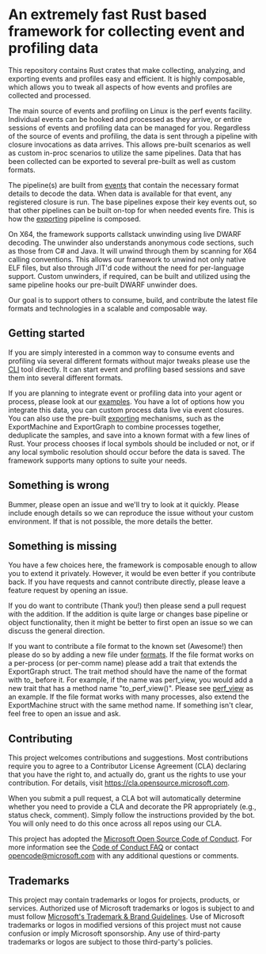 # An extremely fast Rust based framework for collecting event and profiling data

This repository contains Rust crates that make collecting, analyzing, and exporting events and profiles easy and efficient.
It is highly composable, which allows you to tweak all aspects of how events and profiles are collected and processed.

The main source of events and profiling on Linux is the perf events facility. Individual events can be hooked and processed
as they arrive, or entire sessions of events and profiling data can be managed for you. Regardless of the source of events
and profiling, the data is sent through a pipeline with closure invocations as data arrives. This allows pre-built scenarios
as well as custom in-proc scenarios to utilize the same pipelines. Data that has been collected can be exported to several
pre-built as well as custom formats.

The pipeline(s) are built from [events](EVENTS.md) that contain the necessary format details to decode the data. When data
is available for that event, any registered closure is run. The base pipelines expose their key events out, so that other
pipelines can be built on-top for when needed events fire. This is how the [exporting](one_collect/src/helpers/exporting)
pipeline is composed.

On X64, the framework supports callstack unwinding using live DWARF decoding. The unwinder also understands anonymous code
sections, such as those from C# and Java. It will unwind through them by scanning for X64 calling conventions. This allows
our framework to unwind not only native ELF files, but also through JIT'd code without the need for per-language support.
Custom unwinders, if required, can be built and utilized using the same pipeline hooks our pre-built DWARF unwinder does.

Our goal is to support others to consume, build, and contribute the latest file formats and technologies in a scalable
and composable way.

## Getting started

If you are simply interested in a common way to consume events and profiling via several different formats without major
tweaks please use the [CLI](cli) tool directly. It can start event and profiling based sessions and save them into several
different formats.

If you are planning to integrate event or profiling data into your agent or process, please look at our [examples](one_collect/examples).
You have a lot of options how you integrate this data, you can custom process data live via event closures. You can also
use the pre-built [exporting](one_collect/src/helpers/exporting) mechanisms, such as the ExportMachine and ExportGraph
to combine processes together, deduplicate the samples, and save into a known format with a few lines of Rust. Your
process chooses if local symbols should be included or not, or if any local symbolic resolution should occur before
the data is saved. The framework supports many options to suite your needs.

## Something is wrong

Bummer, please open an issue and we'll try to look at it quickly. Please include enough details so we can reproduce
the issue without your custom environment. If that is not possible, the more details the better.

## Something is missing

You have a few choices here, the framework is composable enough to allow you to extend it privately. However, it would
be even better if you contribute back. If you have requests and cannot contribute directly, please leave a feature
request by opening an issue.

If you do want to contribute (Thank you!) then please send a pull request with the addition. If the addition is quite
large or changes base pipeline or object functionality, then it might be better to first open an issue so we can discuss
the general direction.

If you want to contribute a file format to the known set (Awesome!) then please do so by adding a new file under [formats](one_collect/src/helpers/exporting/formats).
If the file format works on a per-process (or per-comm name) please add a trait that extends the ExportGraph struct.
The trait method should have the name of the format with to_ before it. For example, if the name was perf_view, you
would add a new trait that has a method name "to_perf_view()". Please see [perf_view](one_collect/src/helpers/exporting/formats/perf_view.rs)
as an example. If the file format works with many processes, also extend the ExportMachine struct with the same
method name. If something isn't clear, feel free to open an issue and ask.

## Contributing

This project welcomes contributions and suggestions.  Most contributions require you to agree to a
Contributor License Agreement (CLA) declaring that you have the right to, and actually do, grant us
the rights to use your contribution. For details, visit https://cla.opensource.microsoft.com.

When you submit a pull request, a CLA bot will automatically determine whether you need to provide
a CLA and decorate the PR appropriately (e.g., status check, comment). Simply follow the instructions
provided by the bot. You will only need to do this once across all repos using our CLA.

This project has adopted the [Microsoft Open Source Code of Conduct](https://opensource.microsoft.com/codeofconduct/).
For more information see the [Code of Conduct FAQ](https://opensource.microsoft.com/codeofconduct/faq/) or
contact [opencode@microsoft.com](mailto:opencode@microsoft.com) with any additional questions or comments.

## Trademarks

This project may contain trademarks or logos for projects, products, or services. Authorized use of Microsoft 
trademarks or logos is subject to and must follow 
[Microsoft's Trademark & Brand Guidelines](https://www.microsoft.com/en-us/legal/intellectualproperty/trademarks/usage/general).
Use of Microsoft trademarks or logos in modified versions of this project must not cause confusion or imply Microsoft sponsorship.
Any use of third-party trademarks or logos are subject to those third-party's policies.
